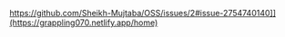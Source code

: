 https://github.com/Sheikh-Mujtaba/OSS/issues/2#issue-2754740140]](https://grappling070.netlify.app/home)
